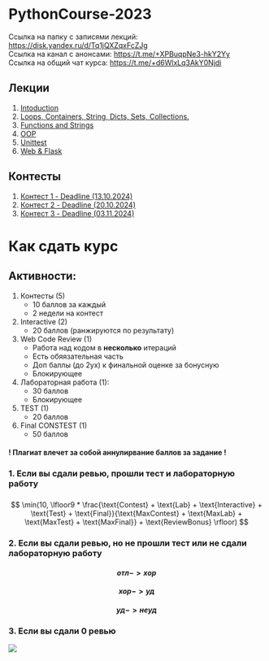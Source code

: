 # PythonCourse-2023

Ссылка на папку с записями лекций: https://disk.yandex.ru/d/Tq1jQXZqxFcZJg \
Ссылка на канал с анонсами: https://t.me/+XPBuqpNe3-hkY2Yy \
Ссылка на общий чат курса: https://t.me/+d6WlxLq3AkY0Njdi


## Лекции
1. [Intoduction](Lecture01)
2. [Loops, Containers, String, Dicts, Sets, Collections.](Lecture02)
3. [Functions and Strings](Lecture03)
4. [OOP](Lecture04)
5. [Unittest](Lecture05)
6. [Web & Flask](Lecture06)

## Контесты
1. [Контест 1 - Deadline (13.10.2024)](https://contest.yandex.ru/contest/69101/)
1. [Контест 2 - Deadline (20.10.2024)](https://contest.yandex.ru/contest/69102/)
1. [Контест 3 - Deadline (03.11.2024)](https://contest.yandex.ru/contest/69998/)

# Как сдать курс

## Активности:
1. Контесты (5)
    - 10 баллов за каждый
    - 2 недели на контест
2. Interactive (2)
    - 20 баллов (ранжируются по результату)
2. Web Code Review (1)
    - Работа над кодом в **несколько** итераций
    - Есть обяязательная часть
    - Доп баллы (до 2ух) к финальной оценке за бонусную
    - Блокирующее
3. Лабораторная работа (1):
    - 30 баллов
    - Блокирующее
4. TEST (1)
    - 20 баллов
5. Final CONSTEST (1)
    - 50 баллов

#### ! Плагиат влечет за собой аннулирвание баллов за задание !

### 1. Если вы сдали ревью, прошли тест и лабораторную работу
###
$$ \min(10, \lfloor9 * \frac{\text{Contest} + \text{Lab} + \text{Interactive} + \text{Test} + \text{Final}}{\text{MaxContest} + \text{MaxLab} + \text{MaxTest} + \text{MaxFinal}} + \text{ReviewBonus} \rfloor) $$

### 2. Если вы сдали ревью, но не прошли тест или не сдали лабораторную работу

#### $$отл -> хор$$
#### $$хор -> уд$$
#### $$уд -> неуд$$

### 3. Если вы сдали 0 ревью
<img src="https://risovach.ru/upload/2012/12/mem/kirkorov_5333185_orig_.jpg" align="center"/>
